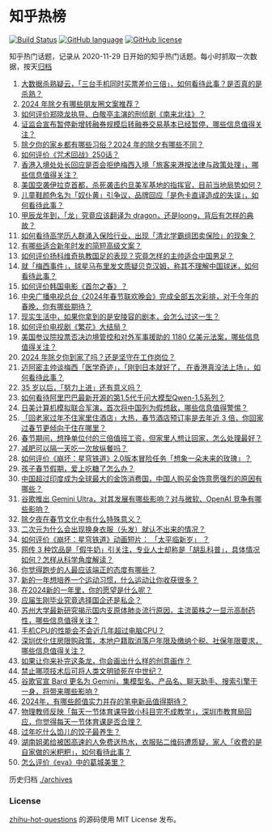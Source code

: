# 知乎热榜
[![Build Status](https://github.com/ToWeLong/zhihu-hot-questions/workflows/CI/badge.svg)](https://github.com/ToWeLong/zhihu-hot-questions/actions)
[![GitHub language](https://img.shields.io/badge/language-golang-orange.svg)](https://golang.org/)
[![GitHub license](https://img.shields.io/github/license/ToWeLong/zhihu-hot-questions)](https://github.com/ToWeLong/zhihu-hot-questions/blob/main/LICENSE)

知乎热门话题，记录从 2020-11-29 日开始的知乎热门话题。每小时抓取一次数据，按天[归档](./archives)

<!-- BEGIN -->

1. [大数据杀熟疑云，「三台手机同时买票差价三倍」，如何看待此事？是否真的是杀熟？](https://www.zhihu.com/question/643366218)
1. [2024 年除夕有哪些朋友圈文案推荐？](https://www.zhihu.com/question/643229557)
1. [如何评价郑晓龙执导、白敬亭主演的刑侦剧《南来北往》？](https://www.zhihu.com/question/643269258)
1. [证监会宣布暂停新增转融券规模后转融券交易基本已经暂停，哪些信息值得关注？](https://www.zhihu.com/question/643573044)
1. [除夕你的家乡都有哪些习俗？2024 年的除夕有哪些不同？](https://www.zhihu.com/question/643229559)
1. [如何评价《咒术回战》250话？](https://www.zhihu.com/question/643615033)
1. [香港入境处处长回应是否会拒绝梅西入境「旅客来港按法律与政策处理」，哪些信息值得关注？](https://www.zhihu.com/question/643601099)
1. [美国空袭伊拉克首都，杀死袭击约旦美军基地的指挥官，目前当地局势如何？](https://www.zhihu.com/question/643531441)
1. [儿童鞋颜色名为「奴仆黄」引争议，品牌回应「是色卡直译造成的失误」，如何看待此事？](https://www.zhihu.com/question/642843334)
1. [甲辰龙年到，「龙」究竟应该翻译为 dragon，还是loong，背后有怎样的典故？](https://www.zhihu.com/question/643554695)
1. [如何看待高学历人群涌入保险行业，出现「清北学霸组团卖保险」的现象？](https://www.zhihu.com/question/643239677)
1. [有哪些适合新年时发的简短高级文案？](https://www.zhihu.com/question/643218916)
1. [如何评价扬科维奇执教国足的表现？究竟怎样的主帅适合中国男足？](https://www.zhihu.com/question/643057023)
1. [就「梅西事件」，球星马布里发文质疑贝克汉姆，称其不理解中国球迷，如何看待此事？](https://www.zhihu.com/question/643568675)
1. [如何评价韩国电影《首尔之春》？](https://www.zhihu.com/question/643370946)
1. [中央广播电视总台《2024年春节联欢晚会》完成全部五次彩排，对于今年的春晚，你有哪些期待？](https://www.zhihu.com/question/643543451)
1. [现实生活中，如果你拿到的是安陵容的剧本，会怎么过这一生？](https://www.zhihu.com/question/642668952)
1. [如何评价电视剧《繁花》大结局？](https://www.zhihu.com/question/638781464)
1. [美国参议院投票否决边境管控和对外军事援助的 1180 亿美元法案，哪些信息值得关注？](https://www.zhihu.com/question/643540804)
1. [2024 年除夕你到家了吗？还是坚守在工作岗位？](https://www.zhihu.com/question/643229576)
1. [迈阿密主帅谈梅西「医学奇迹」，「刚到日本就好了， 在香港真没法上场」，如何看待此事？](https://www.zhihu.com/question/643535350)
1. [35 岁以后，「努力上进」还有意义吗？](https://www.zhihu.com/question/638701659)
1. [如何看待阿里巴巴最新开源的第1.5代千问大模型Qwen-1.5系列？](https://www.zhihu.com/question/643180992)
1. [日美计算机模拟联合军演，首次将中国列为假想敌，哪些信息值得警惕？](https://www.zhihu.com/question/643030590)
1. [「回老家过年不住家里住酒店」大热，春节酒店预订率是去年近 3 倍，你回家过春节更倾向于住在哪里？](https://www.zhihu.com/question/643567852)
1. [春节期间，想挣单位付的三倍值班工资，但家里人想让回家，怎么处理最好？](https://www.zhihu.com/question/643327868)
1. [减肥可以隔一天吃一次放纵餐吗？](https://www.zhihu.com/question/638449743)
1. [如何评价《崩坏：星穹铁道》2.0版本冒险任务「想象一朵未来的玫瑰」？](https://www.zhihu.com/question/643204566)
1. [孩子春节假期，爱上吃糖了怎么办？](https://www.zhihu.com/question/640846637)
1. [中国超过印度成为全球最大的金饰消费国，中国人购买金饰意愿强烈的原因有哪些？](https://www.zhihu.com/question/643547808)
1. [谷歌推出 Gemini Ultra，对其发展有哪些影响？对与微软、OpenAI 竞争有哪些影响？](https://www.zhihu.com/question/643693409)
1. [除夕夜在春节文化中有什么特殊意义？](https://www.zhihu.com/question/638044098)
1. [二次元为什么会出现换身衣服（头发）就认不出来的情况？](https://www.zhihu.com/question/642878797)
1. [如何评价《崩坏：星穹铁道》动画短片： 「太平临新岁」 ？](https://www.zhihu.com/question/643549692)
1. [网传 3 种饮品是「假牛奶」引关注，专业人士却称是「胡乱科普」，具体情况如何？怎样从科学角度解读？](https://www.zhihu.com/question/643694283)
1. [你觉得跑步的人最应该端正的态度有哪些？](https://www.zhihu.com/question/642536855)
1. [新的一年想培养一个运动习惯，什么运动让你收获很多？](https://www.zhihu.com/question/642908260)
1. [在2024新的一年里，你的愿望是什么呢？](https://www.zhihu.com/question/642331386)
1. [应届生刚毕业究竟选择国企还是私企？](https://www.zhihu.com/question/406803023)
1. [苏州大学最新研究揭示国内支原体肺炎流行原因，主流菌株之一显示高耐药性，哪些信息值得关注？](https://www.zhihu.com/question/643611751)
1. [手机CPU的性能会不会近几年超过电脑CPU？](https://www.zhihu.com/question/642771577)
1. [深圳优化住房限购政策，本地户籍取消落户年限及缴纳个税、社保年限要求，哪些信息值得关注？](https://www.zhihu.com/question/643483802)
1. [如果让你来补完这条龙，你会画出什么样的创意画作？](https://www.zhihu.com/question/641826562)
1. [禁止哪项技术后可将人类文明锁死在中世纪？](https://www.zhihu.com/question/642683269)
1. [谷歌官宣 Bard 更名为 Gemini，集模型名、产品名、聊天助手、搜索引擎于一身，将带来哪些影响？](https://www.zhihu.com/question/643690132)
1. [2024年，有哪些颜值实力并存的笔电新品值得期待？](https://www.zhihu.com/question/643546040)
1. [物理教师反映「每天一节体育课导致小科目完不成教学」，深圳市教育局回应，你觉得每天一节体育课是否合理？](https://www.zhihu.com/question/643367533)
1. [过年吃什么馅儿的饺子最养生？](https://www.zhihu.com/question/643371548)
1. [湖南姐弟给被困高速的人免费送热水，衣服贴二维码遭质疑，家人「收费的是自家做的米粑粑」，如何看待此事？](https://www.zhihu.com/question/643402415)
1. [怎么评价《eva》中的葛城美里？](https://www.zhihu.com/question/420304625)

<!-- END -->

历史归档 [./archives](./archives)


### License
[zhihu-hot-questions](https://github.com/towelong/zhihu-hot-questions) 的源码使用 MIT License 发布。